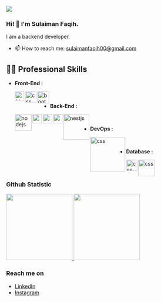 ![](https://github.com/slmnfqh/PengalamanBelajar/blob/main/header_.png)

### Hi! 👋 I'm Sulaiman Faqih.

I am a backend developer.

<!-- - 🔭 I’m currently working on <a href="https://github.com/dicodingacademy">@dicodingacademy</a> -->
<!-- - 🔭 Currently I working as a backend developer at a start up company in Jakarta. -->
- 📫 How to reach me: sulaimanfaqih00@gmail.com
  <!-- - ⚡ Fun fact: Father of a daughter -->

## 👨‍💻 Professional Skills
- **Front-End :**

  <a href="#"><img align="left" alt="html" title="html" width="25px" src=https://upload.wikimedia.org/wikipedia/commons/thumb/a/a7/React-icon.svg/768px-React-icon.svg.png></a>
  <a href="#"><img align="left" alt="css" title="css" width="30px" src=https://upload.wikimedia.org/wikipedia/commons/thumb/d/d5/Tailwind_CSS_Logo.svg/2560px-Tailwind_CSS_Logo.svg.png></a>
  <a href="#"><img align="left" alt="bootstrap" title="bootstrap" width="32px" src=https://upload.wikimedia.org/wikipedia/commons/thumb/b/b2/Bootstrap_logo.svg/2560px-Bootstrap_logo.svg.png></a>
  <br>
  
 - **Back-End :**

   <a href="#"><img align="left" alt="nodejs" title="nodejs" width="45px" src=https://upload.wikimedia.org/wikipedia/commons/thumb/d/d9/Node.js_logo.svg/885px-Node.js_logo.svg.png></a>
   <a href="#"><img align="left" alt="nestjs" title="nestjs" width="25px" src=https://upload.wikimedia.org/wikipedia/commons/a/ab/Swagger-logo.png></a>
   <a href="#"><img align="left" alt="nestjs" title="nestjs" width="25px" src=https://upload.wikimedia.org/wikipedia/commons/thumb/a/a8/NestJS.svg/932px-NestJS.svg.png?20221211225055></a>
   <a href="#"><img align="left" alt="nestjs" title="nestjs" width="25px" src=https://upload.wikimedia.org/wikipedia/commons/9/9a/Laravel.svg></a>
   <a href="#"><img align="left" alt="nestjs" title="nestjs" width="70px" src=https://upload.wikimedia.org/wikipedia/commons/e/e0/Nomad_PrimaryLogo_FullColor.png></a>
           
<br>

  - **DevOps :**

    <a href="#"><img align="left" alt="css" title="php" width="95px" src=https://upload.wikimedia.org/wikipedia/commons/thumb/5/51/Google_Cloud_logo.svg/330px-Google_Cloud_logo.svg.png></a>
   <br>

  - **Database :**

    <a href="#"><img align="left" alt="css" title="php" width="30px" src=https://upload.wikimedia.org/wikipedia/commons/thumb/2/29/Postgresql_elephant.svg/180px-Postgresql_elephant.svg.png></a>
    <a href="#"><img align="left" alt="css" title="php" width="45px" src=https://cdn.freebiesupply.com/logos/large/2x/mysql-5-logo-png-transparent.png></a>
   <br>
   <br>


  
### Github Statistic
<p align="left">
<a href=https://github.com/slmnfqh>
  <img height="180em" src="https://github-readme-stats-eight-theta.vercel.app/api?username=slmnfqh&show_icons=true&theme=algolia&include_all_commits=true&count_private=true"/>
  <img height="180em" src="https://github-readme-stats-eight-theta.vercel.app/api/top-langs/?username=slmnfqh&layout=compact&langs_count=8&theme=algolia"/>
</a>
</p>


### Reach me on
- <a href=https://www.linkedin.com/in/sulaiman-faqih-664616138/>LinkedIn</a>
- <a href=https://www.instagram.com/slmnfqh>Instagram</a>
<!--
**slmnfqh/slmnfqh** is a ✨ _special_ ✨ repository because its `README.md` (this file) appears on your GitHub profile.

Here are some ideas to get you started:

- 🔭 I’m currently working on ...
- 🌱 I’m currently learning ...
- 👯 I’m looking to collaborate on ...
- 🤔 I’m looking for help with ...
- 💬 Ask me about ...
- 📫 How to reach me: ...
- 😄 Pronouns: ...
- ⚡ Fun fact: ...
-->
